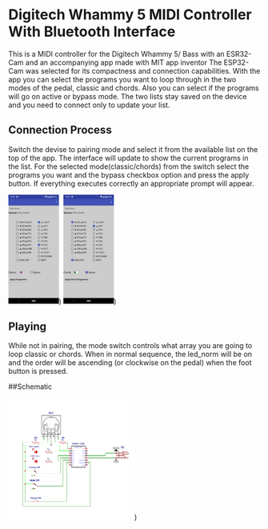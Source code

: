 # Digitech Whammy 5 MIDI Controller With Bluetooth Interface

This is a MIDI controller for the Digitech Whammy 5/ Bass with an ESR32-Cam and an accompanying app made with MIT app inventor
The ESP32-Cam was selected for its compactness and connection capabilities.
With the app you can select the programs you want to loop through in the two modes of the pedal, classic and chords. Also you can select if the programs will go on active or bypass mode.
The two lists stay saved on the device and you need to connect only to update your list.

## Connection Process
Switch the devise to pairing mode and select it from the available list on the top of the app.
The interface will update to show the current programs in the list. For the selected mode(classic/chords) from the switch select the programs you want and the bypass checkbox option and press the apply button.
If everything executes correctly an appropriate prompt will appear.

<img src="Images/classic.png" width=20% height=20%>)
<img src="Images/chords.png" width=20% height=20%>)

## Playing
While not in pairing, the mode switch controls what array you are going to loop classic or chords. When in normal sequence, the led_norm will be on and the order will be ascending (or clockwise on the pedal) when the foot button is pressed.

##Schematic 


<img src="Images/Schematic.png" width=50% height=50%>)




